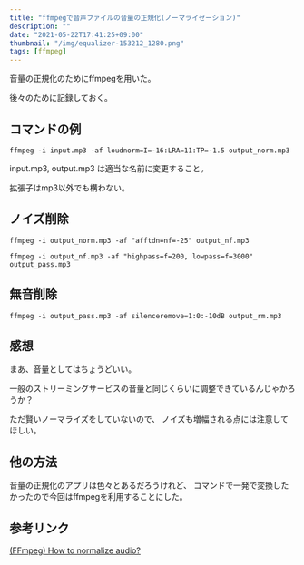 ```yaml
---
title: "ffmpegで音声ファイルの音量の正規化(ノーマライゼーション)"
description: ""
date: "2021-05-22T17:41:25+09:00"
thumbnail: "/img/equalizer-153212_1280.png"
tags: [ffmpeg]
---
```


音量の正規化のためにffmpegを用いた。

後々のために記録しておく。
## コマンドの例
    ffmpeg -i input.mp3 -af loudnorm=I=-16:LRA=11:TP=-1.5 output_norm.mp3

input.mp3, output.mp3
は適当な名前に変更すること。

拡張子はmp3以外でも構わない。

## ノイズ削除
    ffmpeg -i output_norm.mp3 -af "afftdn=nf=-25" output_nf.mp3

    ffmpeg -i output_nf.mp3 -af "highpass=f=200, lowpass=f=3000" output_pass.mp3

## 無音削除
    ffmpeg -i output_pass.mp3 -af silenceremove=1:0:-10dB output_rm.mp3

## 感想
まあ、音量としてはちょうどいい。

一般のストリーミングサービスの音量と同じくらいに調整できているんじゃかろうか？

ただ賢いノーマライズをしていないので、
ノイズも増幅される点には注意してほしい。

## 他の方法
音量の正規化のアプリは色々とあるだろうけれど、
コマンドで一発で変換したかったので今回はffmpegを利用することにした。

## 参考リンク
[(FFmpeg) How to normalize audio?](http://johnriselvato.com/ffmpeg-how-to-normalize-audio/)

